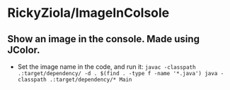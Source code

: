 # RickyZiola/ImageInColsole

## Show an image in the console. Made using JColor.

* Set the image name in the code, and run it:
`
javac -classpath .:target/dependency/ -d . $(find . -type f -name '*.java')
java -classpath .:target/dependency/* Main
`
